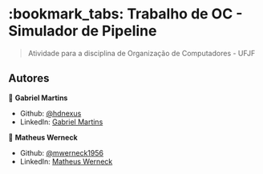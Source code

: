 <h1>:bookmark_tabs: Trabalho de OC - Simulador de Pipeline</h1>

>Atividade para a disciplina de Organização de Computadores - UFJF

## Autores

👤 **Gabriel Martins**

- Github: [@hdnexus](https://github.com/hdnexus)
- LinkedIn: [Gabriel Martins](https://www.linkedin.com/in/gabriel-martins-616874161/)

👤 **Matheus Werneck**

- Github: [@mwerneck1956](https://github.com/mwerneck1956)
- LinkedIn: [Matheus Werneck](https://www.linkedin.com/in/matheus-werneck-2aa222178/%22)

